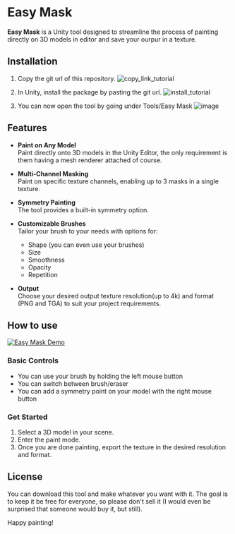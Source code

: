 # Easy Mask
**Easy Mask** is a Unity tool designed to streamline the process of painting directly on 3D models in editor and save your ourpur in a texture.

## Installation
1. Copy the git url of this repository.
![copy_link_tutorial](https://github.com/user-attachments/assets/55d4ea42-640f-4992-b701-319abebdd7b5)

2. In Unity, install the package by pasting the git url.
![install_tutorial](https://github.com/user-attachments/assets/918cd466-6a7f-40eb-a182-d30b0b93f102)

3. You can now open the tool by going under Tools/Easy Mask
![image](https://github.com/user-attachments/assets/3528191a-8f8e-416d-87df-0167b3c5e9ed)

## Features
- **Paint on Any Model**  
  Paint directly onto 3D models in the Unity Editor, the only requirement is them having a mesh renderer attached of course.

- **Multi-Channel Masking**  
  Paint on specific texture channels, enabling up to 3 masks in a single texture.

- **Symmetry Painting**  
  The tool provides a built-in symmetry option.

- **Customizable Brushes**  
  Tailor your brush to your needs with options for:  
  - Shape (you can even use your brushes)
  - Size  
  - Smoothness  
  - Opacity  
  - Repetition

- **Output**  
  Choose your desired output texture resolution(up to 4k) and format (PNG and TGA) to suit your project requirements.

## How to use
[![Easy Mask Demo](https://github.com/user-attachments/assets/8f7a9052-3cf3-4b9e-80e5-54cb6e17ddb0)](https://www.youtube.com/watch?v=2KndpkIZ50A) 
### Basic Controls
- You can use your brush by holding the left mouse button
- You can switch between brush/eraser
- You can add a symmetry point on your model with the right mouse button

### Get Started
1. Select a 3D model in your scene.
2. Enter the paint mode.
3. Once you are done painting, export the texture in the desired resolution and format.

## License
You can download this tool and make whatever you want with it. The goal is to keep it be free for everyone, so please don't sell it (I would even be surprised that someone would buy it, but still).

Happy painting! 

